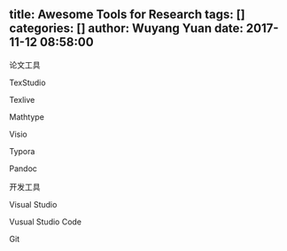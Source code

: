 title: Awesome Tools for Research
tags: []
categories: []
author: Wuyang Yuan
date: 2017-11-12 08:58:00
---
论文工具

TexStudio

Texlive

Mathtype

Visio

Typora

Pandoc

开发工具

Visual Studio

Vusual Studio Code

Git